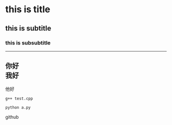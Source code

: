 # this is title
## this is subtitle
### this is subsubtitle
---
你好<br>
我好
----
他好

```g++ test.cpp```
```
python a.py
```
github
